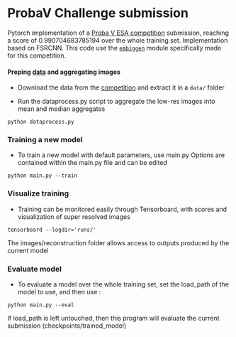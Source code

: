 # ProbaV Challenge submission

Pytorch implementation of a [Proba V ESA competition](https://kelvins.esa.int/proba-v-super-resolution/home/) submission, reaching a score of 0.990704683785194 over the whole training set. 
Implementation based on FSRCNN. 
This code use the [`embiggen`](https://github.com/lfsimoes/probav) module specifically made for this competition.



#### Preping [data](https://kelvins.esa.int/proba-v-super-resolution/data/) and aggregating images

- Download the data from the [competition](https://kelvins.esa.int/proba-v-super-resolution/home/) and extract it in a `data/` folder

- Run the dataprocess.py script to aggregate the low-res images into mean and median aggregates

```  
python dataprocess.py
```  

### Training a new model

- To train a new model with default parameters, use main.py
  Options are contained within the main.py file and can be edited

```  
python main.py --train
```  

### Visualize training

- Training can be monitored easily through Tensorboard, with scores and visualization of super resolved images

```
tensorboard --logdir='runs/'
```  

The images/reconstruction folder allows access to outputs produced by the current model

### Evaluate model

- To evaluate a model over the whole training set, set the load_path of the model to use, and then use :

```  
python main.py --eval
```  

If load_path is left untouched, then this program will evaluate the current submission (checkpoints/trained_model)
